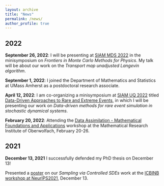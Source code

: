 ```yaml
---
layout: archive
title: "News"
permalink: /news/
author_profile: true
---
```


## 2022

**September 26, 2022**: I will be presenting at [SIAM MDS 2022]() in the minisymposium on *Frontiers in Monte Carlo Methods for Physics*. My talk will be about our work on the *Transport map unadjusted Langevin algorithm*.

**September 1, 2022**: I joined the Department of Mathematics and Statistics at UMass Amherst as a postdoctoral research associate. 

**April 12, 2022**: I am co-organizing a minisymposium at [SIAM UQ 2022](https://www.siam.org/conferences/cm/conference/uq22) titled [Data-Driven Approaches to Rare and Extreme Events](https://meetings.siam.org/sess/dsp_programsess.cfm?SESSIONCODE=73425), in which I will be presenting our work on *Data-driven methods for rare event simulation in stochastic dynamical systems.*

**February 20, 2022**: Attending the [Data Assimilation - Mathematical Foundations and Applications](https://www.mfo.de/occasion/2208/www_view) workshop at the Mathematical Research Institute of Oberwolfach, February 20-26. 


## 2021
**December 13, 2021**
I successfully defended my PhD thesis on December 13!

 Presented a [poster](https://benjzhang.github.io/files/icbinb_poster.pdf) on our _Sampling via Controlled SDEs_ work at the [ICBINB workshop at NeurIPS2021](https://i-cant-believe-its-not-better.github.io/neurips2021/), December 13.